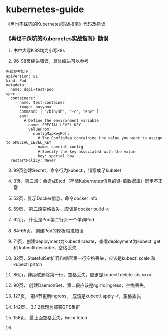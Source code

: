 # kubernetes-guide
《再也不踩坑的Kubernetes实战指南》代码及勘误

### 《再也不踩坑的Kubernetes实战指南》勘误


1. 书中大写K8S均为小写k8s

2. 96-98页缩进错误，具体缩进可以参考

````
格式参考如下：
apiVersion: v1
kind: Pod
metadata:
  name: dapi-test-pod
spec:
  containers:
    - name: test-container
      image: busybox
      command: [ "/bin/sh", "-c", "env" ]
      env:
        # Define the environment variable
        - name: SPECIAL_LEVEL_KEY
          valueFrom:
            configMapKeyRef:
              # The ConfigMap containing the value you want to assign to SPECIAL_LEVEL_KEY
              name: special-config
              # Specify the key associated with the value
              key: special.how
  restartPolicy: Never

````


3. 99页创建Secret，命令行为kubectl，错写成了kubelet

4. 3页，第二段：会造成Etcd（存储Kubernetes信息的键-值数据库）同步不正常

5. 53页，显示Docker信息，命令docker info

6. 59页， 第二段空格丢失，应该是docker build -t

7. 62页， 什么是Pod第二行头一个单词Pod

8. 64-65页，创建Pod的模板缩进错误

9. 71页，创建deployment为kubectl create，查看deployment为kubectl get 和 kubectl describe，空格丢失

10. 82页，StatefulSet扩容和缩容第一行空格丢失，应该是kubectl scale 和 kubectl patch

11. 86页，非级联删除第一行，空格丢失，应该是kubectl delete sts xxxx

12. 90页， 创建DaemonSet，第二段应该是nginx ingress，空格丢失。

13. 127页， 第4节更新Ingress， 应该是kubectl apply -f，空格丢失

14. 142页， 3.1.2标题为部署GFS集群

15. 156页，最上面空格丢失，helm fetch

16. 

